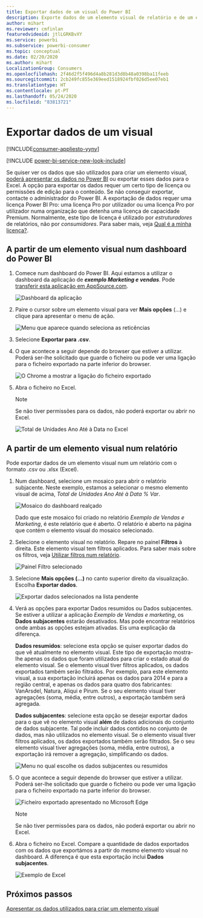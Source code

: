 ```yaml
---
title: Exportar dados de um visual do Power BI
description: Exporte dados de um elemento visual de relatório e de um elemento visual de dashboard e veja-os no Excel.
author: mihart
ms.reviewer: cmfinlan
featuredvideoid: jtlLGRKBvXY
ms.service: powerbi
ms.subservice: powerbi-consumer
ms.topic: conceptual
ms.date: 02/20/2020
ms.author: mihart
LocalizationGroup: Consumers
ms.openlocfilehash: 2f46d2f5f496d4a8b281d3d8b48a0398ba11feeb
ms.sourcegitcommit: 2cb249fc855e369eed1518924fbf026d5ee07eb1
ms.translationtype: HT
ms.contentlocale: pt-PT
ms.lasthandoff: 05/24/2020
ms.locfileid: "83813721"
---
```

# <a name="export-data-from-a-visual"></a>Exportar dados de um visual

[!INCLUDE[consumer-appliesto-yyny](../includes/consumer-appliesto-yyny.md)]

[!INCLUDE [power-bi-service-new-look-include](../includes/power-bi-service-new-look-include.md)]

Se quiser ver os dados que são utilizados para criar um elemento visual, [poderá apresentar os dados no Power BI](end-user-show-data.md) ou exportar esses dados para o Excel. A opção para exportar os dados requer um certo tipo de licença ou permissões de edição para o conteúdo. Se não conseguir exportar, contacte o administrador do Power BI. A exportação de dados requer uma licença Power BI Pro: uma licença Pro por utilizador ou uma licença Pro por utilizador numa organização que detenha uma licença de capacidade Premium. Normalmente, este tipo de licença é utilizado por *estruturadores* de relatórios, não por *consumidores*. Para saber mais, veja [Qual é a minha licença?](end-user-license.md).


## <a name="from-a-visual-on-a-power-bi-dashboard"></a>A partir de um elemento visual num dashboard do Power BI

1. Comece num dashboard do Power BI. Aqui estamos a utilizar o dashboard da aplicação de ***exemplo Marketing e vendas***. Pode [transferir esta aplicação em AppSource.com](https://appsource.microsoft.com/en-us/product/power-bi/microsoft-retail-analysis-sample.salesandmarketingsample
).

    ![Dashboard da aplicação](media/end-user-export/power-bi-dashboards.png)

2. Paire o cursor sobre um elemento visual para ver **Mais opções** (...) e clique para apresentar o menu de ação.

    ![Menu que aparece quando seleciona as reticências](media/end-user-export/power-bi-options-menu.png)

3. Selecione **Exportar para .csv**.

4. O que acontece a seguir depende do browser que estiver a utilizar. Poderá ser-lhe solicitado que guarde o ficheiro ou pode ver uma ligação para o ficheiro exportado na parte inferior do browser. 

    ![O Chrome a mostrar a ligação do ficheiro exportado](media/end-user-export/power-bi-dashboard-exports.png)

5. Abra o ficheiro no Excel. 

    > [!NOTE]
    > Se não tiver permissões para os dados, não poderá exportar ou abrir no Excel.  

    ![Total de Unidades Ano Até à Data no Excel](media/end-user-export/power-bi-excel.png)


## <a name="from-a-visual-in-a-report"></a>A partir de um elemento visual num relatório
Pode exportar dados de um elemento visual num um relatório com o formato .csv ou .xlsx (Excel). 

1. Num dashboard, selecione um mosaico para abrir o relatório subjacente.  Neste exemplo, estamos a selecionar o mesmo elemento visual de acima, *Total de Unidades Ano Até à Data % Var*. 

    ![Mosaico do dashboard realçado](media/end-user-export/power-bi-export-reports.png)

    Dado que este mosaico foi criado no relatório *Exemplo de Vendas e Marketing*, é este relatório que é aberto. O relatório é aberto na página que contém o elemento visual do mosaico selecionado. 

2. Selecione o elemento visual no relatório. Repare no painel **Filtros** à direita. Este elemento visual tem filtros aplicados. Para saber mais sobre os filtros, veja [Utilizar filtros num relatório](end-user-report-filter.md).

    ![Painel Filtro selecionado](media/end-user-export/power-bi-export-filter.png)


3. Selecione **Mais opções (...)** no canto superior direito da visualização. Escolha **Exportar dados**.

    ![Exportar dados selecionados na lista pendente](media/end-user-export/power-bi-export-report.png)

4. Verá as opções para exportar Dados resumidos ou Dados subjacentes. Se estiver a utilizar a aplicação *Exemplo de Vendas e marketing*, os **Dados subjacentes** estarão desativados. Mas pode encontrar relatórios onde ambas as opções estejam ativadas. Eis uma explicação da diferença.

    **Dados resumidos**: selecione esta opção se quiser exportar dados do que vê atualmente no elemento visual.  Este tipo de exportação mostra-lhe apenas os dados que foram utilizados para criar o estado atual do elemento visual. Se o elemento visual tiver filtros aplicados, os dados exportados também serão filtrados. Por exemplo, para este elemento visual, a sua exportação incluirá apenas os dados para 2014 e para a região central, e apenas os dados para quatro dos fabricantes: VanArsdel, Natura, Aliqui e Pirum. Se o seu elemento visual tiver agregações (soma, média, entre outros), a exportação também será agregada. 
  

    **Dados subjacentes**: selecione esta opção se desejar exportar dados para o que vê no elemento visual **além** de dados adicionais do conjunto de dados subjacente.  Tal pode incluir dados contidos no conjunto de dados, mas não utilizados no elemento visual. Se o elemento visual tiver filtros aplicados, os dados exportados também serão filtrados.  Se o seu elemento visual tiver agregações (soma, média, entre outros), a exportação irá remover a agregação, simplificando os dados. 

    ![Menu no qual escolhe os dados subjacentes ou resumidos](media/end-user-export/power-bi-export-underlying.png)

5. O que acontece a seguir depende do browser que estiver a utilizar. Poderá ser-lhe solicitado que guarde o ficheiro ou pode ver uma ligação para o ficheiro exportado na parte inferior do browser. 

    ![Ficheiro exportado apresentado no Microsoft Edge](media/end-user-export/power-bi-export-edge-browser.png)

    > [!NOTE]
    > Se não tiver permissões para os dados, não poderá exportar ou abrir no Excel.  


6. Abra o ficheiro no Excel. Compare a quantidade de dados exportados com os dados que exportámos a partir do mesmo elemento visual no dashboard. A diferença é que esta exportação inclui **Dados subjacentes**. 

    ![Exemplo de Excel](media/end-user-export/power-bi-underlying.png)

## <a name="next-steps"></a>Próximos passos

[Apresentar os dados utilizados para criar um elemento visual](end-user-show-data.md)